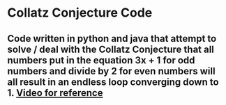 # Collatz Conjecture Code

## Code written in python and java that attempt to solve / deal with the Collatz Conjecture that all numbers put in the equation 3x + 1 for odd numbers and divide by 2 for even numbers will all result in an endless loop converging down to 1. [Video for reference](https://www.youtube.com/watch?v=094y1Z2wpJg)
